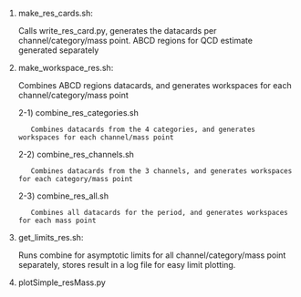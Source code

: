 1) make_res_cards.sh:

   Calls write_res_card.py, generates the datacards per channel/category/mass point. ABCD regions for QCD estimate generated separately

2) make_workspace_res.sh:

   Combines ABCD regions datacards, and generates workspaces for each channel/category/mass point

	 2-1) combine_res_categories.sh

	      Combines datacards from the 4 categories, and generates workspaces for each channel/mass point

	 2-2) combine_res_channels.sh

	      Combines datacards from the 3 channels, and generates workspaces for each category/mass point

	 2-3) combine_res_all.sh
	      
	      Combines all datacards for the period, and generates workspaces for each mass point

3) get_limits_res.sh:

   Runs combine for asymptotic limits for all channel/category/mass point separately, stores result in a log file for easy limit plotting.

4) plotSimple_resMass.py
